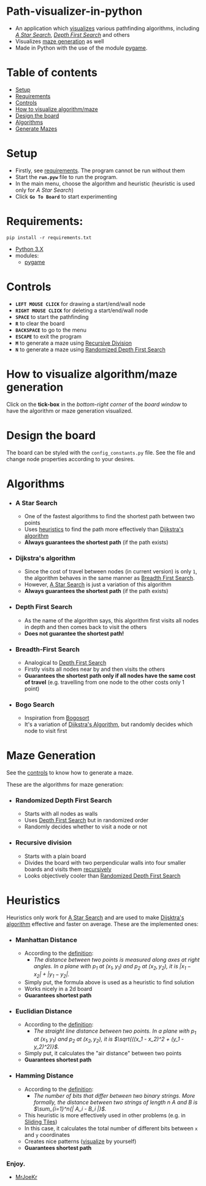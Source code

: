 # Path-visualizer-in-python
- An application which [visualizes](#how-to-visualize-algorithm--maze-generation) various pathfinding algorithms, including [*A Star Search*](#a-star-search), [*Depth First Search*](#depth-first-search) and others
- Visualizes [maze generation](#maze-generation) as well
- Made in Python with the use of the module [pygame](https://www.pygame.org/).

# Table of contents
- [Setup](#setup)
- [Requirements](#requirements)
- [Controls](#controls)
- [How to visualize algorithm/maze](#how-to-visualize-algorithm--maze-generation)
- [Design the board](#design-the-board)
- [Algorithms](#algorithms)
- [Generate Mazes](#maze-generation)

# Setup
- Firstly, see [requirements](#requirements). The program cannot be run without them
- Start the **``run.pyw``** file to run the program.
- In the main menu, choose the algorithm and heuristic (heuristic is used only for *A Star Search*)
- Click **``Go To Board``** to start experimenting

# Requirements:
```console
pip install -r requirements.txt
```
  - [Python 3.X](https://www.python.org/downloads/)
  - modules:
    - [pygame](https://www.pygame.org/)

# Controls
- **``LEFT MOUSE CLICK``** for drawing a start/end/wall node
- **``RIGHT MOUSE CLICK``** for deleting a start/end/wall node
- **``SPACE``** to start the pathfinding
- **``R``** to clear the board
- **``BACKSPACE``** to go to the menu
- **``ESCAPE``** to exit the program
- **``M``** to generate a maze using [Recursive Division](#recursive-division)
- **``N``** to generate a maze using [Randomized Depth First Search](#randomized-depth-first-search)

  
# How to visualize algorithm/maze generation
Click on the **tick-box** in the *bottom-right corner* of the *board window* to have the algorithm or maze generation visualized.

# Design the board
The board can be styled with the ``config_constants.py`` file. See the file and change node properties according to your desires.

# Algorithms
- ### A Star Search
    - One of the fastest algorithms to find the shortest path between two points
    - Uses [heuristics](#heuristics) to find the path more effectively than [Dijkstra's algorithm](#dijkstras-algorithm)
    - **Always guarantees the shortest path** (if the path exists)
- ### Dijkstra's algorithm
    - Since the cost of travel between nodes (in current version) is only ``1``, the algorithm behaves in the same manner as [Breadth First Search](#breadth-first-search).
    - However, [A Star Search](#a-star-search) is just a variation of this algorithm
    - **Always guarantees the shortest path** (if the path exists)
- ### Depth First Search
    - As the name of the algorithm says, this algorithm first visits all nodes in depth and then comes back to visit the others
    - **Does not guarantee the shortest path!**
- ### Breadth-First Search
    - Analogical to [Depth First Search](#depth-first-search)
    - Firstly visits all nodes near by and then visits the others
    - **Guarantees the shortest path only if all nodes have the same cost of travel** (e.g. travelling from one node to the other costs only 1 point)
- ### Bogo Search
    - Inspiration from [Bogosort](https://en.wikipedia.org/wiki/Bogosort)
    - It's a variation of [Dijkstra's Algorithm](#dijkstras-algorithm), but randomly decides which node to visit first

# Maze Generation
See the [controls](#controls) to know how to generate a maze.

These are the algorithms for maze generation:

- ### Randomized Depth First Search
    - Starts with all nodes as walls
    - Uses [Depth First Search](#depth-first-search) but in randomized order
    - Randomly decides whether to visit a node or not
- ### Recursive division
    - Starts with a plain board
    - Divides the board with two perpendicular walls into four smaller boards and visits them [recursively](https://en.wikipedia.org/wiki/Recursion_(computer_science))
    - Looks objectively cooler than [Randomized Depth First Search](#randomized-depth-first-search)

# Heuristics
Heuristics only work for [A Star Search](#a-star-search) and are used to make [Dijsktra's algorithm](#dijkstras-algorithm) effective and faster on average. These are the implemented ones:

- ### Manhattan Distance
    - According to the [definition](https://xlinux.nist.gov/dads/HTML/manhattanDistance.html): 
        - *The distance between two points is measured along axes at right angles. In a plane with $p_1$ at $(x_1, y_1)$ and $p_2$ at $(x_2, y_2)$, it is $|x_1 - x_2| + |y_1 - y_2|$.*
    - Simply put, the formula above is used as a heuristic to find solution
    - Works nicely in a 2d board
    - **Guarantees shortest path**
- ### Euclidian Distance
    - According to the [definition](https://xlinux.nist.gov/dads/HTML/euclidndstnc.html): 
        - *The straight line distance between two points. In a plane with $p_1$ at $(x_1, y_1)$ and $p_2$ at $(x_2, y_2)$, it is $\sqrt{((x_1 - x_2)^2 + (y_1 - y_2)^2)}$.*
    - Simply put, it calculates the "air distance" between two points
    - **Guarantees shortest path**
- ### Hamming Distance
    - According to the [definition](https://xlinux.nist.gov/dads/HTML/HammingDistance.html): 
        - *The number of bits that differ between two binary strings. More formally, the distance between two strings of length $n$ A and B is $\sum_{i=1}^n{| A_i - B_i |}$.*
    - This heuristic is more effectively used in other problems (e.g. in [Sliding Tiles](https://visualstudiomagazine.com/articles/2015/10/30/sliding-tiles-c-sharp-ai.aspx))
    - In this case, it calculates the total number of different bits between ``x`` and ``y`` coordinates
    - Creates nice patterns ([visualize](#how-to-visualize-algorithm--maze-generation) by yourself)
    - **Guarantees shortest path**
    
### Enjoy.

- [MrJoeKr](https://github.com/MrJoeKr)
